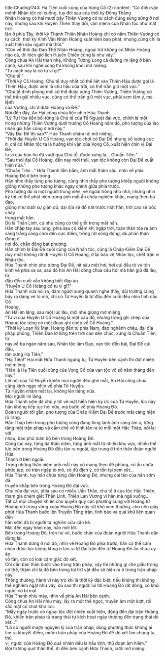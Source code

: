 title:Chương1743: Hạ Tiên cuối cùng của Vọng Cổ (2)
content:
“Có điều vận mệnh Nhân tộc rơi xuống, tuy đời sau của thời kỳ Đông Thắng<br>Nhân Hoàng có hai mươi bảy Thiên Vương có tư cách đứng sừng sững ở nơi<br>này, nhưng sau khi Huyền Thiên thay đổi, vận mệnh của Nhân tộc như mặt trời<br>lặn ở phía Tây, thời kỳ Thánh Thiên Nhân Hoàng chỉ có năm Thiên Vương có<br>tư cách, thời kỳ Kính Vân Nhân Hoàng xuất hiện bạo phát, nhưng cũng chỉ là<br>xuất hiện sáu người mà thôi.”<br>“Còn về thời đại Đạo Thế Nhân Hoàng, ngoại trừ không có Nhân Hoàng<br>nào cả, thì hiện giờ lịch Huyền Chiến cũng là như vậy.”<br>Công chúa An Hải than nhẹ, Khổng Tường Long cả đường im lặng ở bên<br>cạnh, sau khi nghe xong thì không khỏi mở miệng.<br>“Tư cách này là có tu vi gì?”<br>“Chủ tể.”<br>“Thời kỳ Cổ Hoàng, Chủ tể duy nhất có thể liệt vào Thiên Hậu được gọi là<br>Thiên Hậu, được xem là chư hầu của trời, có thể trấn giữ một vực.”<br>“Chủ tể đỉnh phong mới có thể được xưng Thiên Vương, Thiên Vương có<br>thể trấn giữ nhiều vực, cũng có thể trấn giữ một vực, phải xem tâm ý, mà lệnh<br>của Vương, chỉ ở dưới Hoàng và Đế.”<br>Nói đến đây, An Hải công chúa liếc nhìn Hứa Thanh.<br>“Lý Tự Hóa tiền bối từng là Chủ tể của Tế Nguyệt đại vực, chính là một<br>trong những Thiên Vương dưới trướng Cổ Hoàng năm đó, pho tượng của lão<br>nhân gia hắn cũng ở nơi này.”<br>“Vậy Đại Đế thì sao?” Hứa Thanh chậm rãi mở miệng.<br>“Thời đại Huyền U Cổ Hoàng, vạn tộc chợt có Đại Đế nhưng số lượng cực<br>ít, chỉ có Nhân tộc ta là hưởng khí vận của Vọng Cổ, xuất hiện chín vị Đại Đế,<br>tu vi của bọn họ đã vượt qua Chủ tể, được xưng là… Chuẩn Tiên.”<br>“Sau thời đại Cổ Hoàng, đến nay mới thôi, vạn tộc không còn Đại Đế xuất<br>hiện nữa.”<br>“Chuẩn Tiên…” Hứa Thanh lẩm bẩm, ánh mắt thâm sâu, nhìn về phía<br>Hoàng Đô ở bên trong.<br>Hắn nhìn thấy từng pho tượng, cũng nhìn thấy pho tượng khiếp người không<br>giống những pho tượng khác ngay chính giữa phía trước.<br>Pho tượng đó là một người trung niên, vẻ ngoài trông nho nhã, nhưng nhìn<br>kỹ thì có thể phát hiện trong ánh mắt ẩn chứa nghiêm khắc, mang theo bá đạo,<br>giống như dưới sự giận dữ, đại địa sẽ đổ nát trước mặt hắn, trời cao sẽ bốc cháy<br>trong mắt hắn.<br>Dù là Thần Linh, cứ như cũng có thể giết trong mắt hắn.<br>Hắn chắp tay sau lưng, phía sau có kiếm khí ngập trời, toàn thân tỏa ra ánh<br>sáng trắng sáng chói đến cực điểm, trông rất sống động, dù phân thân đứng ở<br>nơi đó, chấn động bát phương.<br>Hắn chính là Đại Đế cuối cùng của Nhân tộc, cũng là Chấp Kiếm Đại Đế<br>duy nhất không rời đi Huyền U Cổ Hoàng, ở lại bảo vệ Nhân tộc, chết trận vì<br>Nhân tộc.<br>Hứa Thanh nhìn pho tượng Đại Đế, hít sâu một hơi, hơi cúi đầu tỏ vẻ tôn<br>kính về phía xa xa, sau đó hỏi An Hải công chúa câu hỏi mà hắn giữ đã lâu, từ<br>đầu đến cuối vẫn không biết đáp án.<br>“Huyền U Cổ Hoàng có tu vi gì?”<br>Hứa Thanh vừa nói ra, đám người xung quanh nghe thấy, đội trưởng cũng<br>bày ra dáng vẻ tò mò, chỉ có Tử Huyền là từ đầu đến cuối đều nhìn tinh cầu Cổ<br>Hoàng.<br>An Hải im lặng, sau một lúc lâu, mới nhẹ giọng mở miệng.<br>“Tu vi của Huyền U Cổ Hoàng là một câu đố, nhưng trong ghi chép của<br>Hoàng tộc từng có một đoạn ghi chép về Cổ Hoàng.”<br>“Thời kỳ Loạn Kỷ Mạt, Hoàng đến từ phía Nam, đạp nghênh châu, đại địa<br>phập phồng, Thiên Đạo lơ lửng trên trời cao đến chúc, xưng là Chuẩn Tiên, từ<br>nay về ba ngàn năm sau, Nhân tộc làm Đạo, vạn tộc đến bái, Đại Đế cúi đầu,<br>tôn xưng Hạ Tiên.”<br>“Hạ Tiên!” Hai mắt Hứa Thanh ngưng tụ, Tử Huyền bên cạnh thì đột nhiên<br>mở miệng.<br>“Hắn là Hạ Tiên cuối cùng của Vọng Cổ của vạn tộc vô số năm tháng đến<br>nay.”<br>Lời nói của Tử Huyền khiến mọi người đều ghé mắt, An Hải công chúa<br>cũng kinh ngạc nhìn về phía Tử Huyền.<br>Tử Huyền nhắm mắt lại, không lên tiếng nữa.<br>Mọi người im lặng.<br>Hứa Thanh sớm đã chú ý tới vẻ mặt hiển hiện ký ức của Tử Huyền, lúc này<br>hắn không tiếp tục hỏi nữa, mà bước về phía Hoàng Đô.<br>Đoàn người tới gần, pho tượng của Chấp Kiếm Đại Đế trước mắt càng hiện<br>rõ ràng.<br>Hắc Tháp bên trong pho tượng cũng đang lóng lánh ánh sáng âm u, từng<br>tầng một trận pháp và cấm chế vô hình tản ra từ mỗi một Hắc Tháp, nối lại với<br>nhau, bao phủ toàn bộ bên trong Hoàng Đô.<br>Cùng lúc này, từng tia thần niệm, từng ánh mắt từ nhiều khu vực, nhiều thế<br>lực bên trong Hoàng Đô đều tản ra ngoài, tập trung ở trên thân đoàn người Hứa<br>Thanh ở bên ngoài.<br>Trong những thần niệm ánh mắt này có mang theo đề phòng, có ẩn chứa<br>phức tạp, có tràn ngập tò mò, có đủ địch ý, có tồn tại xem xét…<br>Hứa Thanh, tuy hắn chưa từng đến Hoàng Đô, nhưng cái tên của hắn sớm đã<br>truyền khắp bên trong Hoàng Đô đại vực.<br>Chủ của đại vực, phía sau có nhiều Uẩn Thần, chủ tế ti của tộc Hắc Thiên,<br>tham gia chém giết Thần Linh, Thiên Lan Vương vì hắn mà ngã xuống…<br>Tất cả mọi chuyện khiến cho quyền quý các phương cùng với Hoàng tử<br>Hoàng nữ trong vòng xoáy Hoàng Đô này rất khó xem thường, cho nên giây<br>phút Hứa Thanh bước lên Truyền Tống trận, tình báo và quá khứ liên quan đến<br>hắn sớm đã bị người ta nghiên cứu cặn kẽ.<br>Mãi đến ngày hôm nay, hắn mới tới.<br>Bên trong Hoàng Đô, trên hư vô, bước chân của đoàn người Hứa Thanh dần<br>dừng lại.<br>Hứa Thanh đứng ở nơi đó, nhìn về Hoàng Đô phía trước, hắn có thể cảm<br>nhận được lực lượng kh*ng b* tản ra từ đại trận đến từ Hoàng Đô ẩn chứa uy áp<br>vô tận, còn có loại cảm giác dò xét.<br>Chỉ cần bản thân bước vào trong trận pháp, vậy thì những gì che giấu trong<br>cơ thể, thậm chí là đồ bên trong túi trữ vật đều sẽ hiện ra ở trong trận pháp này.<br>Thông thường, hành vi này trừ khi là thời kỳ đặc biệt, nếu không thì không<br>thể nghiêm ngặt như vậy, dù sao thì người lui tới Hoàng Đô rất đông, có khối<br>người có bí mật.<br>Hứa Thanh nhíu mày, nhìn về phía An Hải bên cạnh.<br>Công chúa An Hải nhíu mày, lấy ra một thẻ ngọc, truyền âm một lượt, rồi<br>sắc mặt có chút khó coi.<br>“Mấy ngày trước có ngoại tộc đột nhiên xuất hiện, động đến đại trận Hoàng<br>Đô, khiến trận pháp từ trạng thái tự kích hoạt ngày thường đến trạng thái dò<br>xét…”<br>“Là có người mượn nguyên lý của trận pháp, dùng phương thức không ai<br>tìm ra khuyết điểm, mượn trận pháp của Hoàng Đô để dò xét tìm chúng ta, thú<br>vị, người của Hoàng Đô quả nhiên đều là hầu tinh, thủ đoạn âm hiểm.”<br>Đội trưởng quơ thân thể, đi đến bên cạnh Hứa Thanh, cười mở miệng